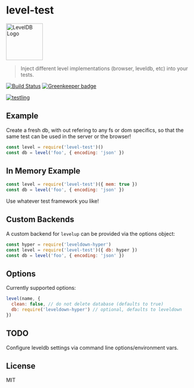 # level-test

<img alt="LevelDB Logo" height="100" src="http://leveldb.org/img/logo.svg">

> Inject different level implementations (browser, leveldb, etc) into your tests.

[![Build Status](https://travis-ci.org/Level/level-test.svg?branch=master)](https://travis-ci.org/Level/level-test)
[![Greenkeeper badge](https://badges.greenkeeper.io/Level/level-test.svg)](https://greenkeeper.io/)

[![testling](https://ci.testling.com/dominictarr/level-test.png)
](https://ci.testling.com/dominictarr/level-test)

## Example

Create a fresh db, with out refering to any fs or dom specifics,
so that the same test can be used in the server or the browser!

``` js
const level = require('level-test')()
const db = level('foo', { encoding: 'json' })
```

## In Memory Example

``` js
const level = require('level-test')({ mem: true })
const db = level('foo', { encoding: 'json' })
```

Use whatever test framework you like!

## Custom Backends

A custom backend for `levelup` can be provided via the options object:

```js
const hyper = require('leveldown-hyper')
const level = require('level-test')({ db: hyper })
const db = level('foo', { encoding: 'json' })
```

## Options

Currently supported options:

``` js
level(name, {
  clean: false, // do not delete database (defaults to true)
  db: require('leveldown-hyper') // optional, defaults to leveldown
})
```

## TODO

Configure leveldb settings via command line options/environment vars.

## License

MIT
